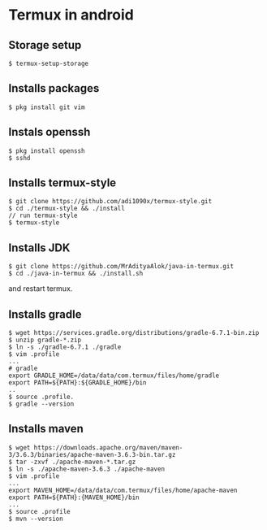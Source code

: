 # Termux in android

## Storage setup
```shell
$ termux-setup-storage
```

## Installs packages
```shell
$ pkg install git vim
```

## Instals openssh
```shell
$ pkg install openssh
$ sshd
```

## Installs termux-style
```shell
$ git clone https://github.com/adi1090x/termux-style.git
$ cd ./termux-style && ./install
// run termux-style
$ termux-style
```

## Installs JDK
```shell
$ git clone https://github.com/MrAdityaAlok/java-in-termux.git
$ cd ./java-in-termux && ./install.sh
```
and restart termux.

## Installs gradle
```shell
$ wget https://services.gradle.org/distributions/gradle-6.7.1-bin.zip
$ unzip gradle-*.zip
$ ln -s ./gradle-6.7.1 ./gradle
$ vim .profile
...
# gradle
export GRADLE_HOME=/data/data/com.termux/files/home/gradle
export PATH=${PATH}:${GRADLE_HOME}/bin
..
$ source .profile.
$ gradle --version
```

## Installs maven
```
$ wget https://downloads.apache.org/maven/maven-3/3.6.3/binaries/apache-maven-3.6.3-bin.tar.gz
$ tar -zxvf ./apache-maven-*.tar.gz
$ ln -s ./apache-maven-3.6.3 ./apache-maven
$ vim .profile
...
export MAVEN_HOME=/data/data/com.termux/files/home/apache-maven
export PATH=${PATH}:{MAVEN_HOME}/bin
...
$ source .profile
$ mvn --version
```

